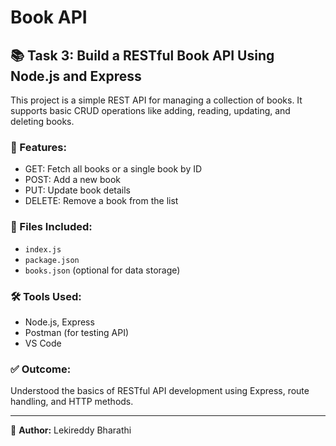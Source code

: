 # Book API

## 📚 Task 3: Build a RESTful Book API Using Node.js and Express

This project is a simple REST API for managing a collection of books. It supports basic CRUD operations like adding, reading, updating, and deleting books.

### 🔧 Features:
- GET: Fetch all books or a single book by ID
- POST: Add a new book
- PUT: Update book details
- DELETE: Remove a book from the list

### 📂 Files Included:
- `index.js`
- `package.json`
- `books.json` (optional for data storage)

### 🛠 Tools Used:
- Node.js, Express
- Postman (for testing API)
- VS Code

### ✅ Outcome:
Understood the basics of RESTful API development using Express, route handling, and HTTP methods.

---

👤 **Author:** Lekireddy Bharathi
